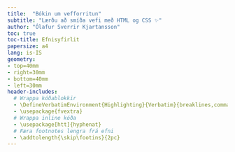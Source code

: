 ```yaml
---
title:  "Bókin um vefforritun"
subtitle: "Lærðu að smíða vefi með HTML og CSS ✨"
author: "Ólafur Sverrir Kjartansson"
toc: true
toc-title: Efnisyfirlit
papersize: a4
lang: is-IS
geometry:
- top=40mm
- right=30mm
- bottom=40mm
- left=30mm
header-includes:
  # Wrappa kóðablokkir
  - \DefineVerbatimEnvironment{Highlighting}{Verbatim}{breaklines,commandchars=\\\{\}}
  - \usepackage{fvextra}
  # Wrappa inline kóða
  - \usepackage[htt]{hyphenat}
  # Færa footnotes lengra frá efni
  - \addtolength{\skip\footins}{2pc}
---
```


